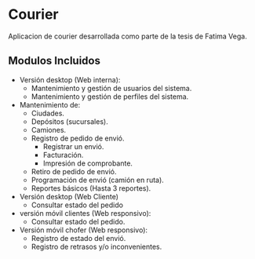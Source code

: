 # Courier

Aplicacion de courier desarrollada como parte de la tesis de Fatima Vega.

## Modulos Incluidos

-	Versión desktop (Web interna):
    -	Mantenimiento y gestión de usuarios del sistema.
    -	Mantenimiento y gestión de perfiles del sistema.
-	Mantenimiento de:
    -	Ciudades.
    -	Depósitos (sucursales).
    -	Camiones.
    -	Registro de pedido de envió.
        -	Registrar un envió.
        -	Facturación.
        -	Impresión de comprobante.
    -	Retiro de pedido de envió.
    -	Programación de envió (camión en ruta).
    -	Reportes básicos (Hasta 3 reportes).
-	Versión desktop (Web Cliente)
    -	Consultar estado del pedido
-	versión móvil clientes (Web responsivo):
    -	Consultar estado del pedido.
-	Versión móvil chofer (Web responsivo):
    -	Registro de estado del envió.
    -	Registro de retrasos y/o inconvenientes.
